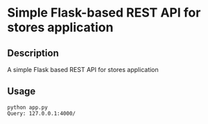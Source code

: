 # Simple Flask-based REST API for stores application

## Description
A simple Flask based REST API for stores application

## Usage
``` python app.py ```
<br>
``` Query: 127.0.0.1:4000/ ```
